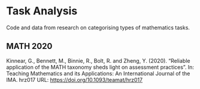 # Task Analysis
Code and data from research on categorising types of mathematics tasks.

## MATH 2020
Kinnear, G., Bennett, M., Binnie, R., Bolt, R. and Zheng, Y. (2020). “Reliable application of the MATH taxonomy sheds light on assessment practices”. In: Teaching Mathematics and its Applications: An International Journal of the IMA. hrz017 URL: https://doi.org/10.1093/teamat/hrz017

